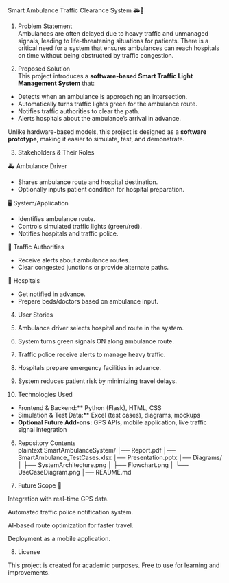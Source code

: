 Smart Ambulance Traffic Clearance System 🚑🚦

1. Problem Statement  
Ambulances are often delayed due to heavy traffic and unmanaged signals, leading to life-threatening situations for patients. There is a critical need for a system that ensures ambulances can reach hospitals on time without being obstructed by traffic congestion.


2. Proposed Solution  
This project introduces a **software-based Smart Traffic Light Management System** that:
- Detects when an ambulance is approaching an intersection.
- Automatically turns traffic lights green for the ambulance route.
- Notifies traffic authorities to clear the path.
- Alerts hospitals about the ambulance’s arrival in advance.  

Unlike hardware-based models, this project is designed as a **software prototype**, making it easier to simulate, test, and demonstrate.


3. Stakeholders & Their Roles  

🚑 Ambulance Driver  
- Shares ambulance route and hospital destination.  
- Optionally inputs patient condition for hospital preparation.  

🖥️ System/Application  
- Identifies ambulance route.  
- Controls simulated traffic lights (green/red).  
- Notifies hospitals and traffic police.  

👮 Traffic Authorities  
- Receive alerts about ambulance routes.  
- Clear congested junctions or provide alternate paths.  

🏥 Hospitals  
- Get notified in advance.  
- Prepare beds/doctors based on ambulance input.  


4. User Stories  
1. Ambulance driver selects hospital and route in the system.  
2. System turns green signals ON along ambulance route.  
3. Traffic police receive alerts to manage heavy traffic.  
4. Hospitals prepare emergency facilities in advance.  
5. System reduces patient risk by minimizing travel delays.  

5. Technologies Used  
- Frontend & Backend:** Python (Flask), HTML, CSS  
- Simulation & Test Data:** Excel (test cases), diagrams, mockups  
- **Optional Future Add-ons:** GPS APIs, mobile application, live traffic signal integration  


6. Repository Contents  
plaintext
SmartAmbulanceSystem/
│── Report.pdf
│── SmartAmbulance_TestCases.xlsx
│── Presentation.pptx
│── Diagrams/
│   ├── SystemArchitecture.png
│   ├── Flowchart.png
│   └── UseCaseDiagram.png
│── README.md



7. Future Scope 🚀

Integration with real-time GPS data.

Automated traffic police notification system.

AI-based route optimization for faster travel.

Deployment as a mobile application.




8. License

This project is created for academic purposes. Free to use for learning and improvements.


